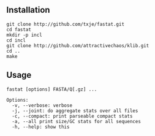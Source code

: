 Installation
------------

    git clone http://github.com/txje/fastat.git
    cd fastat
    mkdir -p incl
    cd incl
    git clone http://github.com/attractivechaos/klib.git
    cd ..
    make

Usage
-----

    fastat [options] FASTA/Q[.gz] ...
    
    Options:
      -v, --verbose: verbose
      -j, --joint: do aggregate stats over all files
      -c, --compact: print parseable compact stats
      -a, --all print size/GC stats for all sequences
      -h, --help: show this
